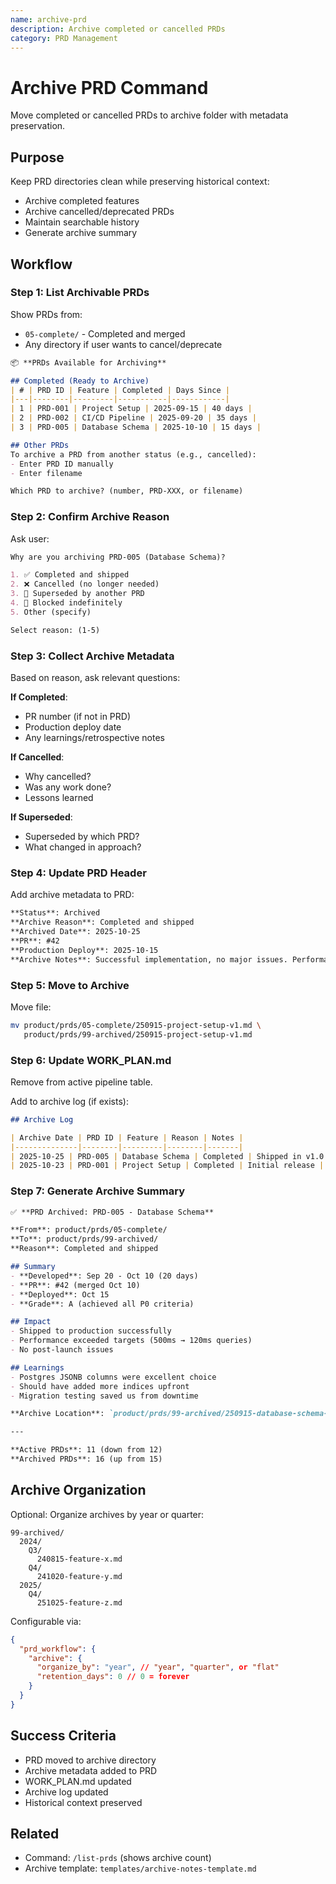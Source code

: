 ```yaml
---
name: archive-prd
description: Archive completed or cancelled PRDs
category: PRD Management
---
```


# Archive PRD Command

Move completed or cancelled PRDs to archive folder with metadata preservation.

## Purpose

Keep PRD directories clean while preserving historical context:
- Archive completed features
- Archive cancelled/deprecated PRDs
- Maintain searchable history
- Generate archive summary

## Workflow

### Step 1: List Archivable PRDs

Show PRDs from:
- `05-complete/` - Completed and merged
- Any directory if user wants to cancel/deprecate

```markdown
📦 **PRDs Available for Archiving**

## Completed (Ready to Archive)
| # | PRD ID | Feature | Completed | Days Since |
|---|--------|---------|-----------|------------|
| 1 | PRD-001 | Project Setup | 2025-09-15 | 40 days |
| 2 | PRD-002 | CI/CD Pipeline | 2025-09-20 | 35 days |
| 3 | PRD-005 | Database Schema | 2025-10-10 | 15 days |

## Other PRDs
To archive a PRD from another status (e.g., cancelled):
- Enter PRD ID manually
- Enter filename

Which PRD to archive? (number, PRD-XXX, or filename)
```

### Step 2: Confirm Archive Reason

Ask user:
```markdown
Why are you archiving PRD-005 (Database Schema)?

1. ✅ Completed and shipped
2. ❌ Cancelled (no longer needed)
3. 🔀 Superseded by another PRD
4. 🚫 Blocked indefinitely
5. Other (specify)

Select reason: (1-5)
```

### Step 3: Collect Archive Metadata

Based on reason, ask relevant questions:

**If Completed**:
- PR number (if not in PRD)
- Production deploy date
- Any learnings/retrospective notes

**If Cancelled**:
- Why cancelled?
- Was any work done?
- Lessons learned

**If Superseded**:
- Superseded by which PRD?
- What changed in approach?

### Step 4: Update PRD Header

Add archive metadata to PRD:
```markdown
**Status**: Archived
**Archive Reason**: Completed and shipped
**Archived Date**: 2025-10-25
**PR**: #42
**Production Deploy**: 2025-10-15
**Archive Notes**: Successful implementation, no major issues. Performance exceeded targets.
```

### Step 5: Move to Archive

Move file:
```bash
mv product/prds/05-complete/250915-project-setup-v1.md \
   product/prds/99-archived/250915-project-setup-v1.md
```

### Step 6: Update WORK_PLAN.md

Remove from active pipeline table.

Add to archive log (if exists):
```markdown
## Archive Log

| Archive Date | PRD ID | Feature | Reason | Notes |
|--------------|--------|---------|--------|-------|
| 2025-10-25 | PRD-005 | Database Schema | Completed | Shipped in v1.0 |
| 2025-10-23 | PRD-001 | Project Setup | Completed | Initial release |
```

### Step 7: Generate Archive Summary

```markdown
✅ **PRD Archived: PRD-005 - Database Schema**

**From**: product/prds/05-complete/
**To**: product/prds/99-archived/
**Reason**: Completed and shipped

## Summary
- **Developed**: Sep 20 - Oct 10 (20 days)
- **PR**: #42 (merged Oct 10)
- **Deployed**: Oct 15
- **Grade**: A (achieved all P0 criteria)

## Impact
- Shipped to production successfully
- Performance exceeded targets (500ms → 120ms queries)
- No post-launch issues

## Learnings
- Postgres JSONB columns were excellent choice
- Should have added more indices upfront
- Migration testing saved us from downtime

**Archive Location**: `product/prds/99-archived/250915-database-schema-v1.md`

---

**Active PRDs**: 11 (down from 12)
**Archived PRDs**: 16 (up from 15)
```

## Archive Organization

Optional: Organize archives by year or quarter:
```
99-archived/
  2024/
    Q3/
      240815-feature-x.md
    Q4/
      241020-feature-y.md
  2025/
    Q4/
      251025-feature-z.md
```

Configurable via:
```json
{
  "prd_workflow": {
    "archive": {
      "organize_by": "year", // "year", "quarter", or "flat"
      "retention_days": 0 // 0 = forever
    }
  }
}
```

## Success Criteria

- PRD moved to archive directory
- Archive metadata added to PRD
- WORK_PLAN.md updated
- Archive log updated
- Historical context preserved

## Related

- Command: `/list-prds` (shows archive count)
- Archive template: `templates/archive-notes-template.md`

